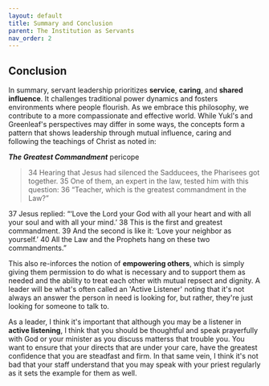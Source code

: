 ```yaml
---
layout: default
title: Summary and Conclusion
parent: The Institution as Servants
nav_order: 2
---
```


## Conclusion

In summary, servant leadership prioritizes **service**, **caring**, and **shared influence**. It challenges traditional power dynamics and fosters environments where people flourish. As we embrace this philosophy, we contribute to a more compassionate and effective world. While Yukl's and Greenleaf's perspectives may differ in some ways, the concepts form a pattern that shows leadership through mutual influence, caring and following the teachings of Christ as noted in:

***The Greatest Commandment*** pericope

> 34 Hearing that Jesus had silenced the Sadducees, the Pharisees got together. 35 One of them, an expert in the law, tested him with this question: 36 “Teacher, which is the greatest commandment in the Law?”

37 Jesus replied: “‘Love the Lord your God with all your heart and with all your soul and with all your mind.’ 38 This is the first and greatest commandment. 39 And the second is like it: ‘Love your neighbor as yourself.’ 40 All the Law and the Prophets hang on these two commandments.”

This also re-inforces the notion of **empowering others**, which is simply giving them permission to do what is necessary and to support them as needed and the ability to treat each other with mutual repsect and dignity. A leader will be what's often called an 'Active Listener' noting that it's not always an answer the person in need is looking for, but rather, they're just looking for someone to talk to.

As a leader, I think it's important that although you may be a listener in **active listening**, I think that you should be thoughtful and speak prayerfully with God or your minister as you discuss matterss that trouble you. You want to ensure that your directs that are under your care, have the greatest confidence that you are steadfast and firm. In that same vein, I think it's not bad that your staff understand that you may speak with your priest regularly as it sets the example for them as well.

